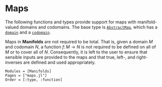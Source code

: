 # Maps

The following functions and types provide support for maps with manifold-valued
domains and codomains. The base type is [`AbstractMap`](@ref), which has a
[`domain`](@ref) and a [`codomain`](@ref).

Maps in __Manifolds__ are not required to be total.
That is, given a domain $M$ and codomain $N$, a function $f \colon M \to N$ is not required to be defined on all of $M$ or to cover all of $N$.
Consequently, it is left to the user to ensure that sensible inputs are provided to the maps and that true, left-, and right-inverses are defined and used appropriately.

```@autodocs
Modules = [Manifolds]
Pages = ["maps.jl"]
Order = [:type, :function]
```
